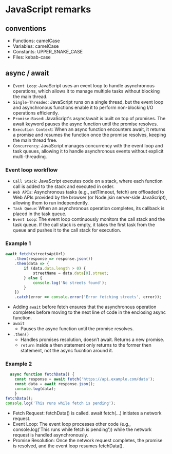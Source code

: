 # JavaScript remarks

## conventions

- Functions: camelCase
- Variables: camelCase
- Constants: UPPER_SNAKE_CASE
- Files: kebab-case

## async / await

- `Event Loop`: JavaScript uses an event loop to handle asynchronous operations, which allows it to manage multiple tasks without blocking the main thread.
- `Single-Threaded`: JavaScript runs on a single thread, but the event loop and asynchronous functions enable it to perform non-blocking I/O operations efficiently.
- `Promise-Based`: JavaScript's async/await is built on top of promises. The await keyword pauses the async function until the promise resolves.
- `Execution Context`: When an async function encounters await, it returns a promise and resumes the function once the promise resolves, keeping the main thread free.
- `Concurrency`: JavaScript manages concurrency with the event loop and task queues, allowing it to handle asynchronous events without explicit multi-threading.

### Event loop workflow

- `Call Stack`: JavaScript executes code on a stack, where each function call is added to the stack and executed in order.
- `Web APIs`: Asynchronous tasks (e.g., setTimeout, fetch) are offloaded to Web APIs provided by the browser (or Node.jsin server-side JavaScript), allowing them to run independently.
- `Task Queue`: When an asynchronous operation completes, its callback is placed in the task queue.
- `Event Loop`: The event loop continuously monitors the call stack and the task queue. If the call stack is empty, it takes the first task from the queue and pushes it to the call stack for execution.

### Example 1

```js
await fetch(streetsApiUrl)
    .then(response => response.json())
    .then(data => {
        if (data.data.length > 0) {
            streetName = data.data[0].street;
        } else {
            console.log('No streets found');
        }
    })
    .catch(error => console.error('Error fetching streets', error));
```

- Adding `await` before fetch ensures that the asynchronous operation completes before moving to the next line of code in the enclosing async function.
- `await`
  - Pauses the async function until the promise resolves.
- `.then()` 
  - Handles promises resolution, doesn’t await. Returns a new promise.
  - `return` inside a then statement only returns to the former then statement, not the async fucntion around it.

### Example 2

```js
  async function fetchData() {
    const response = await fetch('https://api.example.com/data');
    const data = await response.json();
    console.log(data);
    }
fetchData();
console.log('This runs while fetch is pending');
```

- Fetch Request: fetchData() is called. await fetch(...) initiates a network request.
- Event Loop: The event loop processes other code (e.g., console.log('This runs while fetch is pending')) while the network request is handled asynchronously.
- Promise Resolution: Once the network request completes, the promise is resolved, and the event loop resumes fetchData().